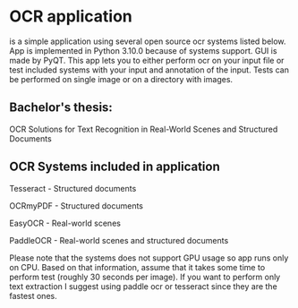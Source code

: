# OCR application
is a simple application using several open source ocr systems listed below. 
App is implemented in Python 3.10.0 because of systems support. GUI is made by PyQT. 
This app lets you to either perform ocr on your input file or test included 
systems with your input and annotation of the input. Tests can be performed
on single image or on a directory with images.
## Bachelor's thesis:
OCR Solutions for Text Recognition in Real-World Scenes and Structured Documents
## OCR Systems included in application
Tesseract - Structured documents

OCRmyPDF - Structured documents 

EasyOCR - Real-world scenes

PaddleOCR - Real-world scenes and structured documents

Please note that the systems does not support GPU usage so app runs only on CPU.
Based on that information, assume that it takes some time to perform test 
(roughly 30 seconds per image). If you want to perform only text extraction
I suggest using paddle ocr or tesseract since they are the fastest ones.
